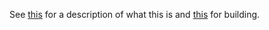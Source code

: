 See [this](https://github.com/1ahmadbassam/pcem_cache/blob/dev/README.md) for a description of what this is and [this](https://86box.readthedocs.io/en/latest/dev/buildguide.html) for building.
